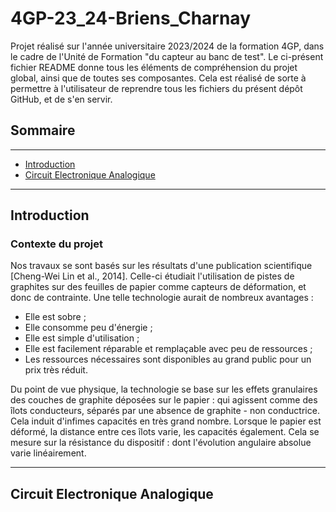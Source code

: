 # 4GP-23_24-Briens_Charnay

Projet réalisé sur l'année universitaire 2023/2024 de la formation 4GP, dans le cadre de l'Unité de Formation "du capteur au banc de test".
Le ci-présent fichier README donne tous les éléments de compréhension du projet global, ainsi que de toutes ses composantes. Cela est réalisé de sorte à permettre à l'utilisateur de reprendre tous les fichiers du présent dépôt GitHub, et de s'en servir.

## Sommaire

***
 - [Introduction](#introduction)
 - [Circuit Electronique Analogique](#circuit-electronique-analogique)
***
## Introduction
### Contexte du projet

Nos travaux se sont basés sur les résultats d'une publication scientifique \[Cheng-Wei Lin et al., 2014]. Celle-ci étudiait l'utilisation de pistes de graphites sur des feuilles de papier comme capteurs de déformation, et donc de contrainte. Une telle technologie aurait de nombreux avantages :
 - Elle est sobre ;
 - Elle consomme peu d'énergie ;
 - Elle est simple d'utilisation ;
 - Elle est facilement réparable et remplaçable avec peu de ressources ;
 - Les ressources nécessaires sont disponibles au grand public pour un prix très réduit.

Du point de vue physique, la technologie se base sur les effets granulaires des couches de graphite déposées sur le papier : qui agissent comme des îlots conducteurs, séparés par une absence de graphite - non conductrice. Cela induit d'infimes capacités en très grand nombre. Lorsque le papier est déformé, la distance entre ces îlots varie, les capacités également. Cela se mesure sur la résistance du dispositif : dont l'évolution angulaire absolue varie linéairement.

***
## Circuit Electronique Analogique
